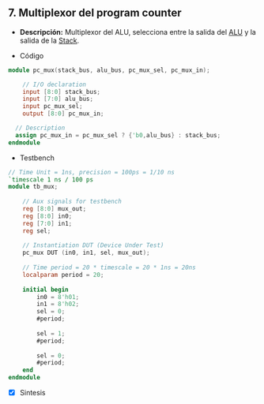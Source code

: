 ## 7. Multiplexor del program counter

- **Descripción:** Multiplexor del ALU, selecciona entre la salida del [ALU](09_alu.md) y la salida de la [Stack](10_stack.md).

- Código
```verilog
module pc_mux(stack_bus, alu_bus, pc_mux_sel, pc_mux_in);

	// I/O declaration
	input [8:0] stack_bus;
	input [7:0] alu_bus;      
	input pc_mux_sel;        
	output [8:0] pc_mux_in;

  // Description
  assign pc_mux_in = pc_mux_sel ? {'b0,alu_bus} : stack_bus;  
endmodule
```

 - Testbench
```verilog
// Time Unit = 1ns, precision = 100ps = 1/10 ns
`timescale 1 ns / 100 ps  
module tb_mux; 
	
	// Aux signals for testbench
	reg [8:0] mux_out;
	reg [8:0] in0;
	reg [7:0] in1;
	reg sel;
	
	// Instantiation DUT (Device Under Test)
	pc_mux DUT (in0, in1, sel, mux_out);
	
	// Time period = 20 * timescale = 20 * 1ns = 20ns
	localparam period = 20;
	
	initial begin	
		in0 = 8'h01;
		in1 = 8'h02;
		sel = 0;
		#period;
		
		sel = 1;
		#period; 
		
		sel = 0;
		#period;
	end
endmodule
```

- [x] Sintesis